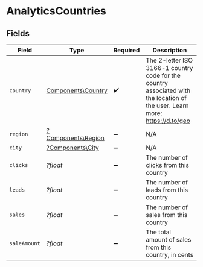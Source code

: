 # AnalyticsCountries


## Fields

| Field                                                                                                                       | Type                                                                                                                        | Required                                                                                                                    | Description                                                                                                                 |
| --------------------------------------------------------------------------------------------------------------------------- | --------------------------------------------------------------------------------------------------------------------------- | --------------------------------------------------------------------------------------------------------------------------- | --------------------------------------------------------------------------------------------------------------------------- |
| `country`                                                                                                                   | [Components\Country](../../Models/Components/Country.md)                                                                    | :heavy_check_mark:                                                                                                          | The 2-letter ISO 3166-1 country code for the country associated with the location of the user. Learn more: https://d.to/geo |
| `region`                                                                                                                    | [?Components\Region](../../Models/Components/Region.md)                                                                     | :heavy_minus_sign:                                                                                                          | N/A                                                                                                                         |
| `city`                                                                                                                      | [?Components\City](../../Models/Components/City.md)                                                                         | :heavy_minus_sign:                                                                                                          | N/A                                                                                                                         |
| `clicks`                                                                                                                    | *?float*                                                                                                                    | :heavy_minus_sign:                                                                                                          | The number of clicks from this country                                                                                      |
| `leads`                                                                                                                     | *?float*                                                                                                                    | :heavy_minus_sign:                                                                                                          | The number of leads from this country                                                                                       |
| `sales`                                                                                                                     | *?float*                                                                                                                    | :heavy_minus_sign:                                                                                                          | The number of sales from this country                                                                                       |
| `saleAmount`                                                                                                                | *?float*                                                                                                                    | :heavy_minus_sign:                                                                                                          | The total amount of sales from this country, in cents                                                                       |